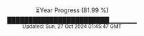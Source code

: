 <p align="center">
⏳Year Progress (81.99 %) <br>
████████████████████████▁▁▁▁▁▁ <br>
<sub>Updated: Sun, 27 Oct 2024 01:45:47 GMT</sub>
</p>

